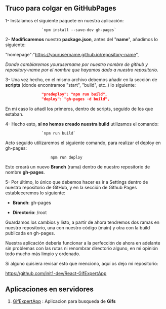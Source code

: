 ## Truco para colgar en GitHubPages

1- Instalamos el siguiente paquete en nuestra aplicación:

                    `npm install --save-dev gh-pages`



2- **Modificaremos** nuestro **package.json**, antes del "**name**", añadimos lo siguiente:

"homepage":"https://yourusername.github.io/repository-name",

*Donde cambiaremos yourusername por nuestro nombre de github y repository-name por el nombre que hayamos dado a nuestro repositorio.*



3- Una vez hecho, en el mismo archivo debemos añadir en la sección de **scripts** (donde encontramos "start", "build", etc..) lo siguiente:
```json
                "predeploy": "npm run build",
                "deploy": "gh-pages -d build",
```
En mi caso lo añadí los primeros, dentro de scripts, seguido de los que estaban.



4- Hecho esto, **sí no hemos creado nuestra build** utilizamos el comando:

                    `npm run build`

Acto seguido utilizaremos el siguiente comando, para realizar el deploy en gh-pages:

                        npm run deploy

Esto creará un nuevo **Branch** (rama) dentro de nuestro repositorio de nombre **gh-pages**.



5- Por último, lo único que debemos hacer es ir a Settings dentro de nuestro repositorio de GitHub, y en la sección de Github Pages estableceremos lo siguiente:

- **Branch**: gh-pages

- **Directorio**: /root



Guardamos los cambios y listo, a partir de ahora tendremos dos ramas en nuestro repositorio, una con nuestro código (main) y otra con la build publicada en gh-pages.

Nuestra aplicación debería funcionar a la perfección de ahora en adelante sin problemas con las rutas ni renombrar directorio alguno, en mi opinión todo mucho más limpio y ordenado.

Si alguno quisiera revisar esto que menciono, aquí os dejo mi repositorio:

https://github.com/init1-dev/React-GifExpertApp



## Aplicaciones en servidores

1. [GifExpertApp](https://lekanda.github.io/react-basico/) : Aplicacion para busqueda de **Gifs**